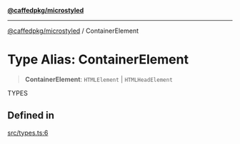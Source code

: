 [**@caffedpkg/microstyled**](../README.md)

***

[@caffedpkg/microstyled](../globals.md) / ContainerElement

# Type Alias: ContainerElement

> **ContainerElement**: `HTMLElement` \| `HTMLHeadElement`

TYPES

## Defined in

[src/types.ts:6](https://github.com/caffed/microstyled/blob/0e0d0d91e7aa2e3a4202341d6352feeb008d9de4/src/types.ts#L6)
